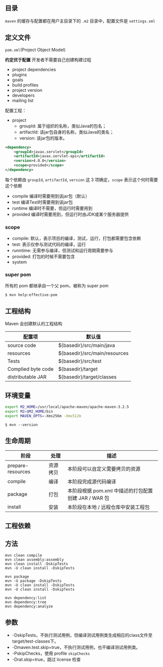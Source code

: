 ## 目录

`maven` 的缓存与配置都在用户主目录下的 `.m2` 目录中，配置文件是 `settings.xml`

## 定义文件

`pom.xml`(Project Object Model)

**约定优于配置** 开发者不需要自己创建构建过程

* project dependencies
* plugins
* goals
* build profiles
* project version
* developers
* mailing list

配置工程：

- project
    - groupId: 属于组织的名称，类似Java的包名；
    - artifactId: 该jar包自身的名称，类似Java的类名；
    - version: 该jar包的版本。

``` xml
<dependency>
    <groupId>javax.servlet</groupId>
    <artifactId>javax.servlet-api</artifactId>
    <version>4.0.0</version>
    <scope>provided</scope>
</dependency>
```

每个依赖由 `groupId`, `artifactId`, `version` 这 3 项确定，`scope` 表示这个何时需要这个依赖

* compile    编译时需要用到该jar包（默认）
* test    编译Test时需要用到该jar包
* runtime    编译时不需要，但运行时需要用到
* provided    编译时需要用到，但运行时由JDK或某个服务器提供

### scope

- compile: 默认，表示项目的编译，测试，运行，打包都需要包含依赖
- test: 表示仅参与测试代码的编译，运行
- runntime: 无需参与编译，但测试和运行周期需要参与
- provided: 打包的时候不需要包含
- system

### super pom

所有的 pom 都继承自一个父 pom，被称为 super pom

    $ mvn help:effective-pom

## 工程结构

Maven 会创建默认的工程结构

| 配置项             | 默认值                        |
|--------------------|-------------------------------|
| source code        | ${basedir}/src/main/java      |
| resources          | ${basedir}/src/main/resources |
| Tests              | ${basedir}/src/test           |
| Complied byte code | ${basedir}/target             |
| distributable JAR  | ${basedir}/target/classes     |

## 环境变量

``` sh
export M2_HOME=/usr/local/apache-maven/apache-maven-3.2.5
export M2=$M2_HOME/bin
export MAVEN_OPTS=-Xms256m -Xmx512m
```

    $ mvn --version

## 生命周期

| 阶段              | 处理     | 描述                                                 |
|-------------------|----------|------------------------------------------------------|
| prepare-resources | 资源拷贝 | 本阶段可以自定义需要拷贝的资源                       |
| compile           | 编译     | 本阶段完成源代码编译                                 |
| package           | 打包     | 本阶段根据 pom.xml 中描述的打包配置创建 JAR / WAR 包 |
| install           | 安装     | 本阶段在本地 / 远程仓库中安装工程包                  |


## 工程依赖

## 方法

    mvn clean compile
    mvn clean assembly:assembly
    mvn clean install -DskipTests
    mvn -U clean install -DskipTests

    mvn package
    mvn -U package -DskipTests
    mvn -U clean install -DskipTests
    mvn -U clean install -DskipTests

    mvn dependency:list
    mvn dependency:tree
    mvn dependency:analyze

## 参数

* -DskipTests，不执行测试用例，但编译测试用例类生成相应的class文件至target/test-classes下。
* -Dmaven.test.skip=true，不执行测试用例，也不编译测试用例类。
* -PskipChecks，使用 profile `skipChecks`
* -Drat.skip=true，跳过 license 检查

